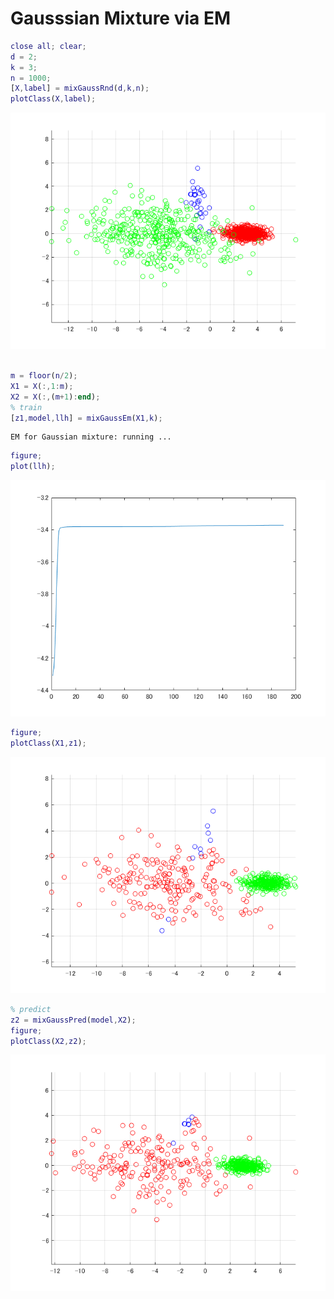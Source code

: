 # Gausssian Mixture via EM
```matlab
close all; clear;
d = 2;
k = 3;
n = 1000;
[X,label] = mixGaussRnd(d,k,n);
plotClass(X,label);
```

![figure_0.png](mixGaussEm_demo_images/figure_0.png)

```matlab

m = floor(n/2);
X1 = X(:,1:m);
X2 = X(:,(m+1):end);
% train
[z1,model,llh] = mixGaussEm(X1,k);
```
```
EM for Gaussian mixture: running ... 
```
```matlab
figure;
plot(llh);
```

![figure_1.png](mixGaussEm_demo_images/figure_1.png)

```matlab
figure;
plotClass(X1,z1);
```

![figure_2.png](mixGaussEm_demo_images/figure_2.png)

```matlab
% predict
z2 = mixGaussPred(model,X2);
figure;
plotClass(X2,z2);
```

![figure_3.png](mixGaussEm_demo_images/figure_3.png)

